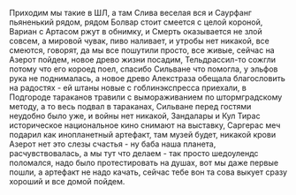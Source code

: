 Приходим мы такие в ШЛ, а там Слива веселая вся и Саурфанг пьяненький рядом, рядом Болвар стоит смеется с целой короной, Вариан с Артасом ржут в обнимку, и Смерть оказывается не злой совсем, а мировой чувак, пиво наливает, и утробы нет никакой, все смеются, говорят, да мы все пошутили просто, все живые, сейчас на Азерот пойдем, новое древо жизни посадим, Тельдрассил-то сожгли потому что его короед поел, спасибо Сильване что помогла, у эльфов рука не поднималась, а новое древо Алекстраза обещала благословить на радостях - ей штаны новые с гоблинэкспресса приехали, в Подгороде тараканов травили с вымораживанием по штормградскому методу, а то весь подвал в тараканах, Сильване перед гостями неудобно было уже, и войны нет никакой, Зандалары и Кул Тирас историческое национальное кино снимают на выставку, Саргерас меч подарил как инопланетный артефакт, там музей будет, никакой крови Азерот нет это слезы счастья - ну баба наша планета, расчувствовалась, а мы тут что делаем - так просто шедоулендс поломался, надо было протестировать на душах, вот мы даже первые пошли, а артефакт не надо качать, сейчас тебе вон та сова выкует сразу хороший и все домой пойдем.